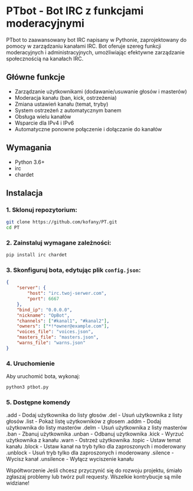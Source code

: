 # PTbot - Bot IRC z funkcjami moderacyjnymi

PTbot to zaawansowany bot IRC napisany w Pythonie, zaprojektowany do pomocy w zarządzaniu kanałami IRC. Bot oferuje szereg funkcji moderacyjnych i administracyjnych, umożliwiając efektywne zarządzanie społecznością na kanałach IRC.

## Główne funkcje

- Zarządzanie użytkownikami (dodawanie/usuwanie głosów i masterów)
- Moderacja kanału (ban, kick, ostrzeżenia)
- Zmiana ustawień kanału (temat, tryby)
- System ostrzeżeń z automatycznym banem
- Obsługa wielu kanałów
- Wsparcie dla IPv4 i IPv6
- Automatyczne ponowne połączenie i dołączanie do kanałów

## Wymagania

- Python 3.6+
- irc
- chardet

## Instalacja

### 1. Sklonuj repozytorium:

```bash
git clone https://github.com/kofany/PT.git
cd PT
```
### 2. Zainstaluj wymagane zależności:
```bash
pip install irc chardet
```
### 3. Skonfiguruj bota, edytując plik `config.json`:
```json
{
    "server": {
        "host": "irc.twoj-serwer.com",
        "port": 6667
    },
    "bind_ip": "0.0.0.0",
    "nickname": "OpBot",
    "channels": ["#kanal1", "#kanal2"],
    "owners": ["*!*owner@example.com"],
    "voices_file": "voices.json",
    "masters_file": "masters.json",
    "warns_file": "warns.json"
}
```

### 4. Uruchomienie
Aby uruchomić bota, wykonaj:
```bash
python3 ptbot.py
``` 
### 5. Dostępne komendy

.add <nick> - Dodaj użytkownika do listy głosów
.del <nick> - Usuń użytkownika z listy głosów
.list - Pokaż listę użytkowników z głosem
.addm <nick> - Dodaj użytkownika do listy masterów
.delm <nick> - Usuń użytkownika z listy masterów
.ban <nick> - Zbanuj użytkownika
.unban <maska> - Odbanuj użytkownika
.kick <nick> - Wyrzuć użytkownika z kanału
.warn <nick> - Ostrzeż użytkownika
.topic <tekst> - Ustaw temat kanału
.block - Ustaw kanał na tryb tylko dla zaproszonych i moderowany
.unblock - Usuń tryb tylko dla zaproszonych i moderowany
.silence - Wycisz kanał
.unsilence - Wyłącz wyciszenie kanału

Współtworzenie
Jeśli chcesz przyczynić się do rozwoju projektu, śmiało zgłaszaj problemy lub twórz pull requesty. Wszelkie kontrybucje są mile widziane!

